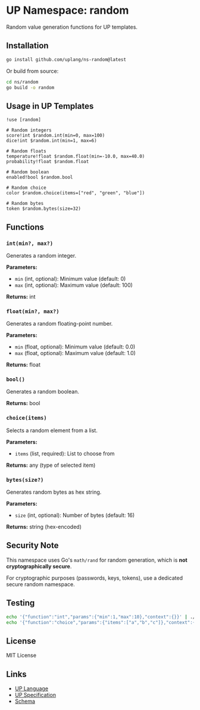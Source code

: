 # UP Namespace: random

Random value generation functions for UP templates.

## Installation

```bash
go install github.com/uplang/ns-random@latest
```

Or build from source:

```bash
cd ns/random
go build -o random
```

## Usage in UP Templates

```up
!use [random]

# Random integers
score!int $random.int(min=0, max=100)
dice!int $random.int(min=1, max=6)

# Random floats
temperature!float $random.float(min=-10.0, max=40.0)
probability!float $random.float

# Random boolean
enabled!bool $random.bool

# Random choice
color $random.choice(items=["red", "green", "blue"])

# Random bytes
token $random.bytes(size=32)
```

## Functions

### `int(min?, max?)`
Generates a random integer.

**Parameters:**
- `min` (int, optional): Minimum value (default: 0)
- `max` (int, optional): Maximum value (default: 100)

**Returns:** int

### `float(min?, max?)`
Generates a random floating-point number.

**Parameters:**
- `min` (float, optional): Minimum value (default: 0.0)
- `max` (float, optional): Maximum value (default: 1.0)

**Returns:** float

### `bool()`
Generates a random boolean.

**Returns:** bool

### `choice(items)`
Selects a random element from a list.

**Parameters:**
- `items` (list, required): List to choose from

**Returns:** any (type of selected item)

### `bytes(size?)`
Generates random bytes as hex string.

**Parameters:**
- `size` (int, optional): Number of bytes (default: 16)

**Returns:** string (hex-encoded)

## Security Note

This namespace uses Go's `math/rand` for random generation, which is **not cryptographically secure**. 

For cryptographic purposes (passwords, keys, tokens), use a dedicated secure random namespace.

## Testing

```bash
echo '{"function":"int","params":{"min":1,"max":10},"context":{}}' | ./random
echo '{"function":"choice","params":{"items":["a","b","c"]},"context":{}}' | ./random
```

## License

MIT License

## Links

- [UP Language](https://uplang.org)
- [UP Specification](https://github.com/uplang/spec)
- [Schema](random.up-schema)
